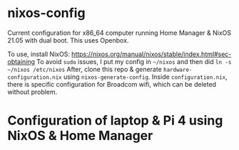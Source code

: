 # nixos-config
Current configuration for x86_64 computer running Home Manager & NixOS 21.05 with dual boot.
This uses Openbox.

To use, install NixOS: https://nixos.org/manual/nixos/stable/index.html#sec-obtaining
To avoid `sudo` issues, I put my config in `~/nixos` and then did `ln -s ~/nixos /etc/nixos`
After, clone this repo & generate `hardware-configuration.nix` using `nixos-generate-config`.
Inside `configuration.nix`, there is specific configuration for Broadcom wifi, which can be deleted without problem.
# Configuration of laptop & Pi 4 using NixOS & Home Manager
